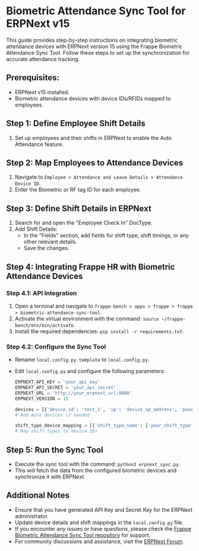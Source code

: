 # Biometric Attendance Sync Tool for ERPNext v15

This guide provides step-by-step instructions on integrating biometric attendance devices with ERPNext version 15 using the Frappe Biometric Attendance Sync Tool. Follow these steps to set up the synchronization for accurate attendance tracking.

## Prerequisites:

- ERPNext v15 installed.
- Biometric attendance devices with device IDs/RFIDs mapped to employees.

## Step 1: Define Employee Shift Details

1. Set up employees and their shifts in ERPNext to enable the Auto Attendance feature.

## Step 2: Map Employees to Attendance Devices

1. Navigate to `Employee > Attendance and Leave Details > Attendance Device ID`.
2. Enter the Biometric or RF tag ID for each employee.

## Step 3: Define Shift Details in ERPNext

1. Search for and open the "Employee Check In" DocType.
2. Add Shift Details:
    - In the "Fields" section, add fields for shift type, shift timings, or any other relevant details.
    - Save the changes.

## Step 4: Integrating Frappe HR with Biometric Attendance Devices

### Step 4.1: API Integration

1. Open a terminal and navigate to `frappe-bench > apps > frappe > frappe > biometric-attendance-sync-tool`.
2. Activate the virtual environment with the command: `source ~/frappe-bench/env/bin/activate`.
3. Install the required dependencies: `pip install -r requirements.txt`.

### Step 4.2: Configure the Sync Tool

- Rename `local.config.py.template` to `local.config.py`.
- Edit `local.config.py` and configure the following parameters:

    ```python
    ERPNEXT_API_KEY = 'your_api_key'
    ERPNEXT_API_SECRET = 'your_api_secret'
    ERPNEXT_URL = 'http://your_erpnext_url:8000'
    ERPNEXT_VERSION = 15

    devices = [{'device_id': 'test_1', 'ip': 'device_ip_address', 'punch_direction': 'AUTO', 'clear_from_device_on_fetch': False}]
    # Add more devices if needed

    shift_type_device_mapping = [{'shift_type_name': ['your_shift_type'], 'related_device_id': ['test_1']}]
    # Map shift types to device IDs
    ```

## Step 5: Run the Sync Tool

- Execute the sync tool with the command: `python3 erpnext_sync.py`.
- This will fetch the data from the configured biometric devices and synchronize it with ERPNext.

## Additional Notes

- Ensure that you have generated API Key and Secret Key for the ERPNext administrator.
- Update device details and shift mappings in the `local.config.py` file.
- If you encounter any issues or have questions, please check the [Frappe Biometric Attendance Sync Tool repository](https://github.com/frappe/biometric-attendance-sync-tool) for support.
- For community discussions and assistance, visit the [ERPNext Forum](https://discuss.erpnext.com/).
